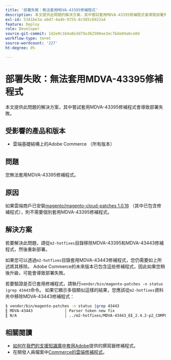 ```yaml
---
title: '部署失敗：無法套用MDVA-43395修補程式'
description: 本文提供此問題的解決方案，其中嘗試套用MDVA-43395修補程式會導致部署失敗。
exl-id: 5341be3a-a9d7-4a4b-9755-8c585c6922a4
feature: Deploy
role: Developer
source-git-commit: 1d2e0c1b4a8e3d79a362500ee3ec7bde84a6ce0d
workflow-type: tm+mt
source-wordcount: '227'
ht-degree: 0%

---
```


# 部署失敗：無法套用MDVA-43395修補程式

本文提供此問題的解決方案，其中嘗試套用MDVA-43395修補程式會導致部署失敗。

## 受影響的產品和版本

* 雲端基礎結構上的Adobe Commerce （所有版本）

## 問題

您無法套用MDVA-43395修補程式。

## 原因

如果雲端商戶已安裝[magento/magento-cloud-patches 1.0.16](https://devdocs.magento.com/cloud/release-notes/mcp-release-notes.html#v1016) （其中已包含修補程式），則不需要個別套用MDVA-43395修補程式。

## 解決方案

若要解決此問題，請從`m2-hotfixes`目錄移除MDVA-43395和MDVA-43443修補程式，然後重新部署。

如果您可以透過`m2-hotfixes`目錄套用MDVA-43443修補程式，您仍需要如上所述將其移除。 Adobe Commerce的未來版本已包含這些修補程式，因此如果您稍後升級，可能會導致部署失敗。

若要驗證是否已套用修補程式，請執行`vendor/bin/magento-patches -n status |grep 43443`命令。
如果它顯示多個類似這樣的結果，您應該從`m2-hotfixes`資料夾中移除MDVA-43443修補程式：

```bash
$ vendor/bin/magento-patches -n status |grep 43443
║ MDVA-43443              │ Parser token new fix                                         │ Other           │ Adobe Commerce Support │ Applied     │ Patch type: Required                                     ║
║ N/A                     │ ../m2-hotfixes/MDVA-43443_EE_2.4.2-p2_COMPOSER_v1.patch      │ Other           │ Local                  │ Applied     │ Patch type: Custom                                       ║
```

## 相關閱讀

* [如何在我們的支援知識庫中套用Adobe](/help/how-to/general/how-to-apply-a-composer-patch-provided-by-magento.md)提供的撰寫器修補程式。
* 在開發人員檔案中[Commerce的雲端修補程式](https://devdocs.magento.com/cloud/release-notes/mcp-release-notes.html#v1016)。
